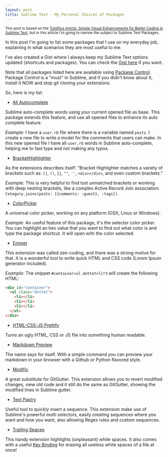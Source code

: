 ```yaml
---
layout: post
title: Sublime Text - My Personal Choices of Packages
---
```


<small>This post is based on the [TutsPlus Article: Simple Visual Enhancements for Better Coding in Sublime Text](http://webdesign.tutsplus.com/articles/simple-visual-enhancements-for-better-coding-in-sublime-text--webdesign-18052), but in this article I'm going to narrow the subject to Sublime Text Packages.
</small>

In this post I'm going to list some packages that I use on my everyday job, explaining in what scenarios they are most useful to me.

I've also created a Gist where I always keep my Sublime Text options updated (shortcuts and packages). You can check the [Gist here](https://gist.github.com/tiagoamaro/5268237) if you want.

Note that all packages listed here are available using [Package Control](https://sublime.wbond.net/installation). Package Control is a "must" in Sublime, and if you didn't know about it, install it NOW and stop git cloning your extensions.

So, here is my list:

* [All Autocomplete](https://sublime.wbond.net/packages/All%20Autocomplete)

Sublime auto-complete words using your current opened file as base. This package extends this feature, and use all opened files to enhance its auto complete feature.

*Example*: I have a `user.rb` file where there is a variable named `posts`. I create a new file to write a model for the comments that users can make. In this new opened file I have all `user.rb` words in Sublime auto-complete, helping me to fast type and not making any typos.

* [BracketHighlighter](https://sublime.wbond.net/packages/BracketHighlighter)

As the extensions describes itself: "Bracket Highlighter matches a variety of brackets such as: `[]`, `()`, `{}`, `""`, `''`, `<div></div>`, and even custom brackets."

*Example*: This is very helpful to find lost unmatched brackets or working with deep nesting brackets, like a complex Active Record Join association: `Category.joins(posts: [{comments: :guest}, :tags])`.

* [ColorPicker](https://sublime.wbond.net/packages/ColorPicker)

A universal color picker, working on any platform (OSX, Linux or Windows).

*Example*: An useful feature of this package, it's the selector color picker. You can highlight an hex value that you want to find out what color is and type the package shortcut. It will open with the color selected.

* [Emmet](https://sublime.wbond.net/packages/Emmet)

This extension was called zen-coding, and there was a strong motive for that. It is a wonderful tool to write quick HTML and CSS code (Lorem Ipsum generator included).

*Example*: The snippet `#container>ul.dottet>li*3` will create the following HTML:

```html
<div id="container">
  <ul class="dottet">
    <li></li>
    <li></li>
    <li></li>
  </ul>
</div>
```

* [HTML-CSS-JS Prettify](https://sublime.wbond.net/packages/HTML-CSS-JS%20Prettify)

Turns an ugly HTML, CSS or JS file into something human readable.

* [Markdown Preview](https://sublime.wbond.net/packages/Markdown%20Preview)

The name says for itself. With a simple command you can preview your markdown in your browser with a Github or Python flavored style.

* [Modific](https://sublime.wbond.net/packages/Modific)

A great substitute for GitGutter. This extension allows you to revert modified changes, view old code and it still do the same as GitGutter, showing the modified lines in Sublime gutter.

* [Text Pastry](https://sublime.wbond.net/packages/Text%20Pastry)

Useful tool to quickly insert a sequence. This extension make use of Sublime's powerful multi selectors, easily creating sequences where you want and how you want, also allowing Regex rules and custom sequences.

* [Trailing Spaces](https://sublime.wbond.net/packages/TrailingSpaces)

This handy extension highlights (unpleasant) white spaces. It also comes with a useful [Key Binding](https://github.com/SublimeText/TrailingSpaces#deletion) for erasing all useless white spaces of a file at once!

